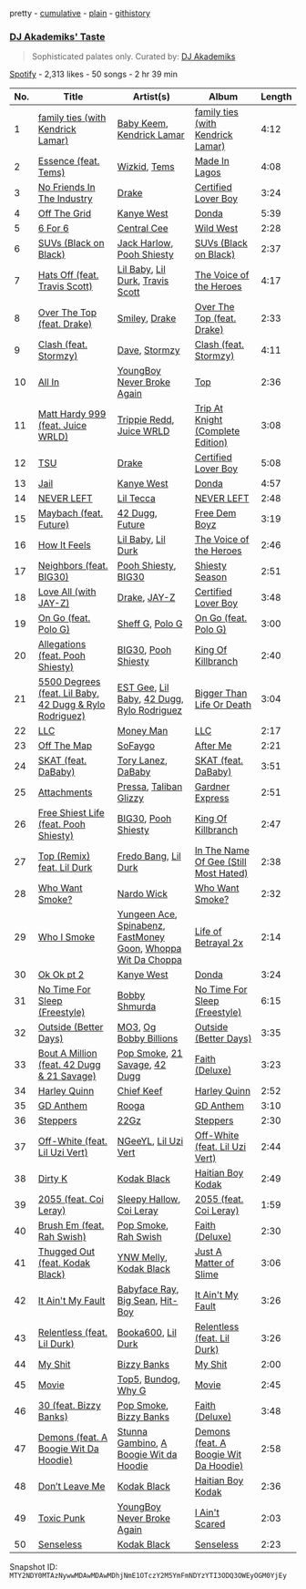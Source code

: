 pretty - [cumulative](/playlists/cumulative/37i9dQZF1DXdUq7EFlkBFv.md) - [plain](/playlists/plain/37i9dQZF1DXdUq7EFlkBFv) - [githistory](https://github.githistory.xyz/mackorone/spotify-playlist-archive/blob/main/playlists/plain/37i9dQZF1DXdUq7EFlkBFv)

### [DJ Akademiks' Taste](https://open.spotify.com/playlist/37i9dQZF1DXdUq7EFlkBFv)

> Sophisticated palates only\. Curated by: <a href="https://www.instagram.com/akademiks/">DJ Akademiks</a>

[Spotify](https://open.spotify.com/user/spotify) - 2,313 likes - 50 songs - 2 hr 39 min

| No. | Title | Artist(s) | Album | Length |
|---|---|---|---|---|
| 1 | [family ties \(with Kendrick Lamar\)](https://open.spotify.com/track/7Bpx2vsWfQFBACRz4h3IqH) | [Baby Keem](https://open.spotify.com/artist/5SXuuuRpukkTvsLuUknva1), [Kendrick Lamar](https://open.spotify.com/artist/2YZyLoL8N0Wb9xBt1NhZWg) | [family ties \(with Kendrick Lamar\)](https://open.spotify.com/album/3HqmX8hGcbbQZODgayNEYx) | 4:12 |
| 2 | [Essence \(feat\. Tems\)](https://open.spotify.com/track/5FG7Tl93LdH117jEKYl3Cm) | [Wizkid](https://open.spotify.com/artist/3tVQdUvClmAT7URs9V3rsp), [Tems](https://open.spotify.com/artist/687cZJR45JO7jhk1LHIbgq) | [Made In Lagos](https://open.spotify.com/album/6HpMdN52TfJAwVbmkrFeBN) | 4:08 |
| 3 | [No Friends In The Industry](https://open.spotify.com/track/2tUL6dZf1mywCj5WvCPZw6) | [Drake](https://open.spotify.com/artist/3TVXtAsR1Inumwj472S9r4) | [Certified Lover Boy](https://open.spotify.com/album/3SpBlxme9WbeQdI9kx7KAV) | 3:24 |
| 4 | [Off The Grid](https://open.spotify.com/track/6LNoArVBBVZzUTUiAX2aKO) | [Kanye West](https://open.spotify.com/artist/5K4W6rqBFWDnAN6FQUkS6x) | [Donda](https://open.spotify.com/album/5CnpZV3q5BcESefcB3WJmz) | 5:39 |
| 5 | [6 For 6](https://open.spotify.com/track/1tLV0GD0WXQ1Z8BKOQscti) | [Central Cee](https://open.spotify.com/artist/5H4yInM5zmHqpKIoMNAx4r) | [Wild West](https://open.spotify.com/album/0aAVMtHuK9wX1mQozWvdSZ) | 2:28 |
| 6 | [SUVs \(Black on Black\)](https://open.spotify.com/track/1MIGkQxcdAt2lDx6ySpsc5) | [Jack Harlow](https://open.spotify.com/artist/2LIk90788K0zvyj2JJVwkJ), [Pooh Shiesty](https://open.spotify.com/artist/5F1aAS1duwlzExnPs3l2Xe) | [SUVs \(Black on Black\)](https://open.spotify.com/album/4K3SQSfKMXLcVnyUSFELZw) | 2:37 |
| 7 | [Hats Off \(feat\. Travis Scott\)](https://open.spotify.com/track/4lUmnwRybYH7mMzf16xB0y) | [Lil Baby](https://open.spotify.com/artist/5f7VJjfbwm532GiveGC0ZK), [Lil Durk](https://open.spotify.com/artist/3hcs9uc56yIGFCSy9leWe7), [Travis Scott](https://open.spotify.com/artist/0Y5tJX1MQlPlqiwlOH1tJY) | [The Voice of the Heroes](https://open.spotify.com/album/6CvBb1XqN0igtQrWrbXD80) | 4:17 |
| 8 | [Over The Top \(feat\. Drake\)](https://open.spotify.com/track/3yaYgjEFkRw3PVjW9mV1TO) | [Smiley](https://open.spotify.com/artist/6jeg7JBX9J9097esK752iR), [Drake](https://open.spotify.com/artist/3TVXtAsR1Inumwj472S9r4) | [Over The Top \(feat\. Drake\)](https://open.spotify.com/album/4ROMS3rcR9JepxAtDRpvc5) | 2:33 |
| 9 | [Clash \(feat\. Stormzy\)](https://open.spotify.com/track/2oUwMN5VfdGX10XeQJLBBi) | [Dave](https://open.spotify.com/artist/6Ip8FS7vWT1uKkJSweANQK), [Stormzy](https://open.spotify.com/artist/2SrSdSvpminqmStGELCSNd) | [Clash \(feat\. Stormzy\)](https://open.spotify.com/album/58GjA2xPMQ8PjNKyddHIqP) | 4:11 |
| 10 | [All In](https://open.spotify.com/track/7CdoE8U5DwrwCaLoyf3ME0) | [YoungBoy Never Broke Again](https://open.spotify.com/artist/7wlFDEWiM5OoIAt8RSli8b) | [Top](https://open.spotify.com/album/6MbQdX6OomgQhZU6QCqMKW) | 2:36 |
| 11 | [Matt Hardy 999 \(feat\. Juice WRLD\)](https://open.spotify.com/track/1HsOTiVqdN7PB1zOS2bcsO) | [Trippie Redd](https://open.spotify.com/artist/6Xgp2XMz1fhVYe7i6yNAax), [Juice WRLD](https://open.spotify.com/artist/4MCBfE4596Uoi2O4DtmEMz) | [Trip At Knight \(Complete Edition\)](https://open.spotify.com/album/4sS5IjHR0YOJQdSTQ8whWz) | 3:08 |
| 12 | [TSU](https://open.spotify.com/track/4s7QLoImIwmPi9L6dq1nVW) | [Drake](https://open.spotify.com/artist/3TVXtAsR1Inumwj472S9r4) | [Certified Lover Boy](https://open.spotify.com/album/3SpBlxme9WbeQdI9kx7KAV) | 5:08 |
| 13 | [Jail](https://open.spotify.com/track/6d8HN8MqqbqrEUI2bvx0aG) | [Kanye West](https://open.spotify.com/artist/5K4W6rqBFWDnAN6FQUkS6x) | [Donda](https://open.spotify.com/album/5CnpZV3q5BcESefcB3WJmz) | 4:57 |
| 14 | [NEVER LEFT](https://open.spotify.com/track/21UkXrc9kD48rNpTMI2ecz) | [Lil Tecca](https://open.spotify.com/artist/4Ga1P7PMIsmqEZqhYZQgDo) | [NEVER LEFT](https://open.spotify.com/album/0PMJvFnZxXl9LToaZFHhxp) | 2:48 |
| 15 | [Maybach \(feat\. Future\)](https://open.spotify.com/track/2Qt8qG9SWPdtRiaWcPNJRm) | [42 Dugg](https://open.spotify.com/artist/45gHcnDnMC15sgx3VL7ROG), [Future](https://open.spotify.com/artist/1RyvyyTE3xzB2ZywiAwp0i) | [Free Dem Boyz](https://open.spotify.com/album/4zJiUubJvgUJNq0BVD9Mvs) | 3:19 |
| 16 | [How It Feels](https://open.spotify.com/track/62nb5YUYUqtYJhVPwRhCke) | [Lil Baby](https://open.spotify.com/artist/5f7VJjfbwm532GiveGC0ZK), [Lil Durk](https://open.spotify.com/artist/3hcs9uc56yIGFCSy9leWe7) | [The Voice of the Heroes](https://open.spotify.com/album/6CvBb1XqN0igtQrWrbXD80) | 2:46 |
| 17 | [Neighbors \(feat\. BIG30\)](https://open.spotify.com/track/2xlOJSbScxrHHOmlNmILpD) | [Pooh Shiesty](https://open.spotify.com/artist/5F1aAS1duwlzExnPs3l2Xe), [BIG30](https://open.spotify.com/artist/4nZmMrwH6LxHnCzQv4IFUE) | [Shiesty Season](https://open.spotify.com/album/2UwJ4Nt10VStLczYefhcEV) | 2:51 |
| 18 | [Love All \(with JAY\-Z\)](https://open.spotify.com/track/4VCbgIdr8ptegWeJpqLVHH) | [Drake](https://open.spotify.com/artist/3TVXtAsR1Inumwj472S9r4), [JAY\-Z](https://open.spotify.com/artist/3nFkdlSjzX9mRTtwJOzDYB) | [Certified Lover Boy](https://open.spotify.com/album/3SpBlxme9WbeQdI9kx7KAV) | 3:48 |
| 19 | [On Go \(feat\. Polo G\)](https://open.spotify.com/track/3Ho13bRS28xEvGvgW4LOFM) | [Sheff G](https://open.spotify.com/artist/1tG7s7S4sq2eFFW0QZyLbm), [Polo G](https://open.spotify.com/artist/6AgTAQt8XS6jRWi4sX7w49) | [On Go \(feat\. Polo G\)](https://open.spotify.com/album/5d1WnOlcSun3ghG0H3dV7z) | 3:00 |
| 20 | [Allegations \(feat\. Pooh Shiesty\)](https://open.spotify.com/track/1Fhb9neDPyEyTaZZ3qmIn4) | [BIG30](https://open.spotify.com/artist/4nZmMrwH6LxHnCzQv4IFUE), [Pooh Shiesty](https://open.spotify.com/artist/5F1aAS1duwlzExnPs3l2Xe) | [King Of Killbranch](https://open.spotify.com/album/1NDrL1t8NNB233FRqbzzoK) | 2:40 |
| 21 | [5500 Degrees \(feat\. Lil Baby, 42 Dugg & Rylo Rodriguez\)](https://open.spotify.com/track/6uTID2glulLOXYhcwMETS1) | [EST Gee](https://open.spotify.com/artist/4FlG0V0jhLO4qGpayFOphj), [Lil Baby](https://open.spotify.com/artist/5f7VJjfbwm532GiveGC0ZK), [42 Dugg](https://open.spotify.com/artist/45gHcnDnMC15sgx3VL7ROG), [Rylo Rodriguez](https://open.spotify.com/artist/0gg11prPP6OqtUvBcKnPpq) | [Bigger Than Life Or Death](https://open.spotify.com/album/1RsqFdvHFKN9VGpBmJtUku) | 3:04 |
| 22 | [LLC](https://open.spotify.com/track/53JqTGiqfRuNwC54WAIG6H) | [Money Man](https://open.spotify.com/artist/3Rx4PJ7SP6unkOk5elPUK7) | [LLC](https://open.spotify.com/album/6FjAZZk6sL9UVMFY1tQloy) | 2:17 |
| 23 | [Off The Map](https://open.spotify.com/track/6GNG0YQixWuLE0M5FtrRxY) | [SoFaygo](https://open.spotify.com/artist/2SJhf6rTOU53g8yBdAjPby) | [After Me](https://open.spotify.com/album/3cDBVusNMPK33eaTIE5QQg) | 2:21 |
| 24 | [SKAT \(feat\. DaBaby\)](https://open.spotify.com/track/33OeHNGJA124QytVD0BeQK) | [Tory Lanez](https://open.spotify.com/artist/2jku7tDXc6XoB6MO2hFuqg), [DaBaby](https://open.spotify.com/artist/4r63FhuTkUYltbVAg5TQnk) | [SKAT \(feat\. DaBaby\)](https://open.spotify.com/album/1Y9B8NqVUn69IhVhe2YMwT) | 3:51 |
| 25 | [Attachments](https://open.spotify.com/track/1SedJ3dLWoCqnPIGeEMUJH) | [Pressa](https://open.spotify.com/artist/5olrQpDroHT7sjmYWMLivy), [Taliban Glizzy](https://open.spotify.com/artist/2J4wmwS5YSjQKzEEM7AiJh) | [Gardner Express](https://open.spotify.com/album/24nydg8i966CawS06yCtZh) | 2:51 |
| 26 | [Free Shiest Life \(feat\. Pooh Shiesty\)](https://open.spotify.com/track/0OruY3ybpkoHM9qG9xXbK3) | [BIG30](https://open.spotify.com/artist/4nZmMrwH6LxHnCzQv4IFUE), [Pooh Shiesty](https://open.spotify.com/artist/5F1aAS1duwlzExnPs3l2Xe) | [King Of Killbranch](https://open.spotify.com/album/1NDrL1t8NNB233FRqbzzoK) | 2:47 |
| 27 | [Top \(Remix\) feat\. Lil Durk](https://open.spotify.com/track/5S0QZGDvhgdED2WJGgxBKb) | [Fredo Bang](https://open.spotify.com/artist/4yTmEo2clwWq2jwelvqgVv), [Lil Durk](https://open.spotify.com/artist/3hcs9uc56yIGFCSy9leWe7) | [In The Name Of Gee \(Still Most Hated\)](https://open.spotify.com/album/18sKqGhmvXhfhgnzu3uj0T) | 2:38 |
| 28 | [Who Want Smoke?](https://open.spotify.com/track/5PJbsnPWGcZWsNHdRpW3Wq) | [Nardo Wick](https://open.spotify.com/artist/0Njy6yR9LykNKYg9yE23QN) | [Who Want Smoke?](https://open.spotify.com/album/6e4K6xYheopkx9xug6jjgc) | 2:32 |
| 29 | [Who I Smoke](https://open.spotify.com/track/3093lstvMDfRjvimLc6ViU) | [Yungeen Ace](https://open.spotify.com/artist/7hj7ffJe6UkF1gsMpuweSI), [Spinabenz](https://open.spotify.com/artist/6JK16RgnitAl8O9yFgmWPe), [FastMoney Goon](https://open.spotify.com/artist/6VdfJb2OJp9dbZz0t5bedv), [Whoppa Wit Da Choppa](https://open.spotify.com/artist/482lFlWgAXTKFGC8C6imWq) | [Life of Betrayal 2x](https://open.spotify.com/album/2T2cnxVLWceuy1QofrVNnn) | 2:14 |
| 30 | [Ok Ok pt 2](https://open.spotify.com/track/5ad5uryyzVWs95bK3myGkw) | [Kanye West](https://open.spotify.com/artist/5K4W6rqBFWDnAN6FQUkS6x) | [Donda](https://open.spotify.com/album/5CnpZV3q5BcESefcB3WJmz) | 3:24 |
| 31 | [No Time For Sleep \(Freestyle\)](https://open.spotify.com/track/50xlqNticOjNCnR192H1YJ) | [Bobby Shmurda](https://open.spotify.com/artist/34Y0ldeyUv7jBvukWOGASO) | [No Time For Sleep \(Freestyle\)](https://open.spotify.com/album/2SUNTv6iT4DwTmrNlqCqmi) | 6:15 |
| 32 | [Outside \(Better Days\)](https://open.spotify.com/track/2AJvoUXSml9cDzQdsk1pEG) | [MO3](https://open.spotify.com/artist/44JEJiBvti7NiEhAfzWstv), [Og Bobby Billions](https://open.spotify.com/artist/6bS1ddLkqrK5Jl6GyKK4j2) | [Outside \(Better Days\)](https://open.spotify.com/album/3EeayWYuFnQuR49Euu1gjI) | 3:35 |
| 33 | [Bout A Million \(feat\. 42 Dugg & 21 Savage\)](https://open.spotify.com/track/72ozIjVFHpAnKGcuYpCfb7) | [Pop Smoke](https://open.spotify.com/artist/0eDvMgVFoNV3TpwtrVCoTj), [21 Savage](https://open.spotify.com/artist/1URnnhqYAYcrqrcwql10ft), [42 Dugg](https://open.spotify.com/artist/45gHcnDnMC15sgx3VL7ROG) | [Faith \(Deluxe\)](https://open.spotify.com/album/1n5t4LXCTAmiJmyMtbBxVU) | 3:23 |
| 34 | [Harley Quinn](https://open.spotify.com/track/5yfX9sTYDJ012smTqfoTCj) | [Chief Keef](https://open.spotify.com/artist/15iVAtD3s3FsQR4w1v6M0P) | [Harley Quinn](https://open.spotify.com/album/1YjRDz2mWVadCF8PoGjpNg) | 2:52 |
| 35 | [GD Anthem](https://open.spotify.com/track/0IAQb5BDqLI5ZlGVDiFArh) | [Rooga](https://open.spotify.com/artist/5zDlgTCrdCh2cFRX7nH8W1) | [GD Anthem](https://open.spotify.com/album/0vEwVgYvI4kNNLsszRi3zo) | 3:10 |
| 36 | [Steppers](https://open.spotify.com/track/7vNUd8wv8Fo6L1CBxduXxF) | [22Gz](https://open.spotify.com/artist/4JhbRL6zaItAyzqx4gHTqz) | [Steppers](https://open.spotify.com/album/1cmIixELcilPw7uQzS8UVD) | 2:30 |
| 37 | [Off\-White \(feat\. Lil Uzi Vert\)](https://open.spotify.com/track/6WSypNUxnt7YYXQ9iUGRR7) | [NGeeYL](https://open.spotify.com/artist/5Z9mvkWNEpiKVQ36xVkMfe), [Lil Uzi Vert](https://open.spotify.com/artist/4O15NlyKLIASxsJ0PrXPfz) | [Off\-White \(feat\. Lil Uzi Vert\)](https://open.spotify.com/album/1mQayAKgsYORLTbpvXdI5T) | 2:44 |
| 38 | [Dirty K](https://open.spotify.com/track/0xAY7oG6h1YBv0Tvc8eUnu) | [Kodak Black](https://open.spotify.com/artist/46SHBwWsqBkxI7EeeBEQG7) | [Haitian Boy Kodak](https://open.spotify.com/album/4DGNmFH2q7WEtFI88geAmu) | 2:49 |
| 39 | [2055 \(feat\. Coi Leray\)](https://open.spotify.com/track/74ruhOVvor6O8R91cyrzK0) | [Sleepy Hallow](https://open.spotify.com/artist/6EPlBSH2RSiettczlz7ihV), [Coi Leray](https://open.spotify.com/artist/6AMd49uBDJfhf30Ak2QR5s) | [2055 \(feat\. Coi Leray\)](https://open.spotify.com/album/2jGGIrYGbhJPHOmBF5R90N) | 1:59 |
| 40 | [Brush Em \(feat\. Rah Swish\)](https://open.spotify.com/track/58aW6yZGFl7rVM7SLfLnLL) | [Pop Smoke](https://open.spotify.com/artist/0eDvMgVFoNV3TpwtrVCoTj), [Rah Swish](https://open.spotify.com/artist/4FeLiFUPdxVfFo8oOfA4BH) | [Faith \(Deluxe\)](https://open.spotify.com/album/1n5t4LXCTAmiJmyMtbBxVU) | 2:30 |
| 41 | [Thugged Out \(feat\. Kodak Black\)](https://open.spotify.com/track/0uRsQ1Q3ZPuXTEkEeUXNNf) | [YNW Melly](https://open.spotify.com/artist/1cNDP5yjU5vjeR8qMf4grg), [Kodak Black](https://open.spotify.com/artist/46SHBwWsqBkxI7EeeBEQG7) | [Just A Matter of Slime](https://open.spotify.com/album/0fvmq3jIMJpjHFDTZtjWtx) | 3:06 |
| 42 | [It Ain't My Fault](https://open.spotify.com/track/5cX92psZ1aSHr6rTmGQMps) | [Babyface Ray](https://open.spotify.com/artist/3zZ88AwlTwfCJkowsFCvLA), [Big Sean](https://open.spotify.com/artist/0c173mlxpT3dSFRgMO8XPh), [Hit\-Boy](https://open.spotify.com/artist/6q3p11nP1p80Ey6LrOOSed) | [It Ain't My Fault](https://open.spotify.com/album/5aTCwMHvG9VSoeX1ZpYQY0) | 3:26 |
| 43 | [Relentless \(feat\. Lil Durk\)](https://open.spotify.com/track/6mdPEY68QpFtEau2sfQLW1) | [Booka600](https://open.spotify.com/artist/5g8mXUQcC8DVAHLwGGAIrJ), [Lil Durk](https://open.spotify.com/artist/3hcs9uc56yIGFCSy9leWe7) | [Relentless \(feat\. Lil Durk\)](https://open.spotify.com/album/7805rgXmjrssqgW03U9ZTu) | 3:26 |
| 44 | [My Shit](https://open.spotify.com/track/1HmhJrabjvTHZlkKDUzZfX) | [Bizzy Banks](https://open.spotify.com/artist/7s3eCGNZMrwUQraXlocCBv) | [My Shit](https://open.spotify.com/album/7C6YsJ2PYab0ydSTP7BQB2) | 2:00 |
| 45 | [Movie](https://open.spotify.com/track/3hEr1HhvLm6sq52CdgGk72) | [Top5](https://open.spotify.com/artist/761R6TmYhSbPNOFfEf80pw), [Bundog](https://open.spotify.com/artist/4wL3ZswVcMUC6iNcvWklfO), [Why G](https://open.spotify.com/artist/3QoFljZxcB1DQuP3WmYVJB) | [Movie](https://open.spotify.com/album/13Gw4ZOeVGHSuNdWgf8Fh2) | 2:45 |
| 46 | [30 \(feat\. Bizzy Banks\)](https://open.spotify.com/track/5nkzBlt92PJLVEvPXBd9WZ) | [Pop Smoke](https://open.spotify.com/artist/0eDvMgVFoNV3TpwtrVCoTj), [Bizzy Banks](https://open.spotify.com/artist/7s3eCGNZMrwUQraXlocCBv) | [Faith \(Deluxe\)](https://open.spotify.com/album/1n5t4LXCTAmiJmyMtbBxVU) | 3:48 |
| 47 | [Demons \(feat\. A Boogie Wit Da Hoodie\)](https://open.spotify.com/track/5QdnavjDzGRNHfQn23PlG8) | [Stunna Gambino](https://open.spotify.com/artist/15ZjD8Gus20Miqw3fdOaXX), [A Boogie Wit da Hoodie](https://open.spotify.com/artist/31W5EY0aAly4Qieq6OFu6I) | [Demons \(feat\. A Boogie Wit Da Hoodie\)](https://open.spotify.com/album/0Lwd1Jj6yJxpbDT1vHzC9m) | 2:58 |
| 48 | [Don’t Leave Me](https://open.spotify.com/track/2PaP6wC4cqEgYLKBDeJWdN) | [Kodak Black](https://open.spotify.com/artist/46SHBwWsqBkxI7EeeBEQG7) | [Haitian Boy Kodak](https://open.spotify.com/album/4DGNmFH2q7WEtFI88geAmu) | 2:36 |
| 49 | [Toxic Punk](https://open.spotify.com/track/1kt1zJEovrCGeW4xHvQwaX) | [YoungBoy Never Broke Again](https://open.spotify.com/artist/7wlFDEWiM5OoIAt8RSli8b) | [I Ain't Scared](https://open.spotify.com/album/1l4iUB8CltYGm1ugBj7DpZ) | 2:03 |
| 50 | [Senseless](https://open.spotify.com/track/4GRZ1qz6lBki2PbOr0jaCQ) | [Kodak Black](https://open.spotify.com/artist/46SHBwWsqBkxI7EeeBEQG7) | [Senseless](https://open.spotify.com/album/6AM123Eeb8LiLdz9GUiNJT) | 2:23 |

Snapshot ID: `MTY2NDY0MTAzNywwMDAwMDAwMDhjNmE1OTczY2M5YmFmNDYzYTI3ODQ3OWEyOGM0YjEy`
